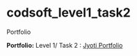 # codsoft_level1_task2
 Portfolio
 
 **Portfolio:** Level 1/ Task 2 : [Jyoti Portfolio](https://jojo2023.github.io/OIBSIP_level1_task2/)

